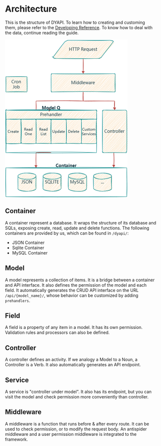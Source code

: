 # Architecture

This is the structure of DYAPI. To learn how to creating and customing them, please refer to the [Developing Reference](/developing/). To know how to deal with the data, continue reading the guide.

![](./architecture.png)

## Container
A container represent a database. It wraps the structure of its database and SQLs, exposing create, read, update and delete functions. The following containers are provided by us, which can be found in `/dyapi/`:
- JSON Container
- Sqlite Container
- MySQL Container

## Model
A model represents a collection of items. It is a bridge between a container and API interface. It also defines the permission of the model and each field. It automatically generates the CRUD API interface on the URL `/api/{model_name}/`, whose behavior can be customized by adding `prehandlers`.

## Field
A field is a property of any item in a model. It has its own permission. Validation rules and processors can also be defined.

## Controller
A controller defines an activity. If we analogy a Model to a Noun, a Controller is a Verb. It also automatically generates an API endpoint.

## Service
A service is "controller under model". It also has its endpoint, but you can visit the model and check permission more conveniently than controller.

## Middleware
A middleware is a function that runs before & after every route. It can be used to check permission, or to modify the request body. An antispider middleware and a user permission middleware is integrated to the framework.